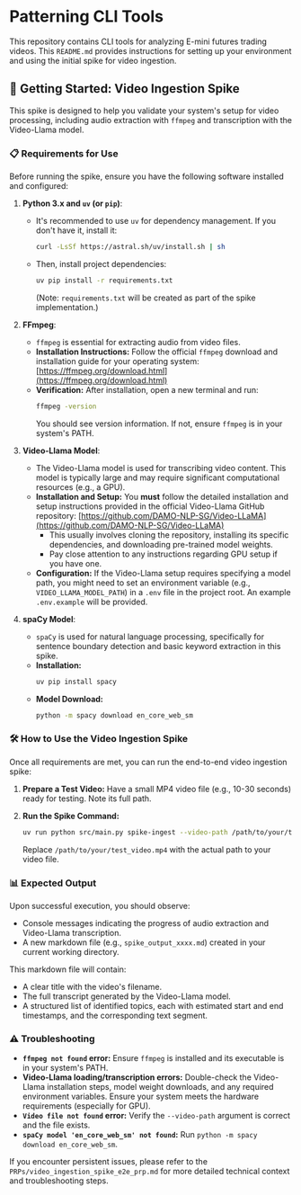 # Patterning CLI Tools

This repository contains CLI tools for analyzing E-mini futures trading videos. This `README.md` provides instructions for setting up your environment and using the initial spike for video ingestion.

## 🚀 Getting Started: Video Ingestion Spike

This spike is designed to help you validate your system's setup for video processing, including audio extraction with `ffmpeg` and transcription with the Video-Llama model.

### 📋 Requirements for Use

Before running the spike, ensure you have the following software installed and configured:

1.  **Python 3.x and `uv` (or `pip`)**:
    *   It's recommended to use `uv` for dependency management. If you don't have it, install it:
        ```bash
        curl -LsSf https://astral.sh/uv/install.sh | sh
        ```
    *   Then, install project dependencies:
        ```bash
        uv pip install -r requirements.txt
        ```
        (Note: `requirements.txt` will be created as part of the spike implementation.)

2.  **FFmpeg**:
    *   `ffmpeg` is essential for extracting audio from video files.
    *   **Installation Instructions:** Follow the official `ffmpeg` download and installation guide for your operating system: [https://ffmpeg.org/download.html](https://ffmpeg.org/download.html)
    *   **Verification:** After installation, open a new terminal and run:
        ```bash
        ffmpeg -version
        ```
        You should see version information. If not, ensure `ffmpeg` is in your system's PATH.

3.  **Video-Llama Model**:
    *   The Video-Llama model is used for transcribing video content. This model is typically large and may require significant computational resources (e.g., a GPU).
    *   **Installation and Setup:** You **must** follow the detailed installation and setup instructions provided in the official Video-Llama GitHub repository: [https://github.com/DAMO-NLP-SG/Video-LLaMA](https://github.com/DAMO-NLP-SG/Video-LLaMA)
        *   This usually involves cloning the repository, installing its specific dependencies, and downloading pre-trained model weights.
        *   Pay close attention to any instructions regarding GPU setup if you have one.
    *   **Configuration:** If the Video-Llama setup requires specifying a model path, you might need to set an environment variable (e.g., `VIDEO_LLAMA_MODEL_PATH`) in a `.env` file in the project root. An example `.env.example` will be provided.

4.  **spaCy Model**:
    *   `spaCy` is used for natural language processing, specifically for sentence boundary detection and basic keyword extraction in this spike.
    *   **Installation:**
        ```bash
        uv pip install spacy
        ```
    *   **Model Download:**
        ```bash
        python -m spacy download en_core_web_sm
        ```

### 🛠️ How to Use the Video Ingestion Spike

Once all requirements are met, you can run the end-to-end video ingestion spike:

1.  **Prepare a Test Video:** Have a small MP4 video file (e.g., 10-30 seconds) ready for testing. Note its full path.

2.  **Run the Spike Command:**
    ```bash
    uv run python src/main.py spike-ingest --video-path /path/to/your/test_video.mp4
    ```
    Replace `/path/to/your/test_video.mp4` with the actual path to your video file.

### 📊 Expected Output

Upon successful execution, you should observe:

*   Console messages indicating the progress of audio extraction and Video-Llama transcription.
*   A new markdown file (e.g., `spike_output_xxxx.md`) created in your current working directory.

This markdown file will contain:
*   A clear title with the video's filename.
*   The full transcript generated by the Video-Llama model.
*   A structured list of identified topics, each with estimated start and end timestamps, and the corresponding text segment.

### ⚠️ Troubleshooting

*   **`ffmpeg not found` error:** Ensure `ffmpeg` is installed and its executable is in your system's PATH.
*   **Video-Llama loading/transcription errors:** Double-check the Video-Llama installation steps, model weight downloads, and any required environment variables. Ensure your system meets the hardware requirements (especially for GPU).
*   **`Video file not found` error:** Verify the `--video-path` argument is correct and the file exists.
*   **`spaCy model 'en_core_web_sm' not found`:** Run `python -m spacy download en_core_web_sm`.

If you encounter persistent issues, please refer to the `PRPs/video_ingestion_spike_e2e_prp.md` for more detailed technical context and troubleshooting steps.
